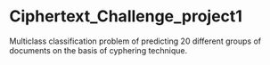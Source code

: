# Ciphertext_Challenge_project1
Multiclass classification problem of predicting 20 different groups of documents on the basis of cyphering technique. 
